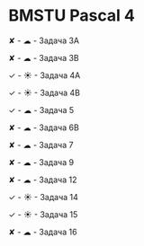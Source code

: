 # BMSTU Pascal 4

✘ - ☁ - Задача 3A

✘ - ☁ - Задача 3B

✓ - ☀ - Задача 4A

✓ - ☀ - Задача 4B

✓ - ☁ - Задача 5

✘ - ☁ - Задача 6B

✘ - ☁ - Задача 7

✘ - ☁ - Задача 9

✘ - ☁ - Задача 12

✓ - ☀ - Задача 14

✓ - ☀ - Задача 15

✘ - ☁ - Задача 16

